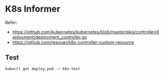# K8s Informer

Refer:

- <https://github.com/kubernetes/kubernetes/blob/master/pkg/controller/deployment/deployment_controller.go>
- <https://github.com/resouer/k8s-controller-custom-resource>

## Test

```sh
kubectl get deploy,pod -n k8s-test
```

